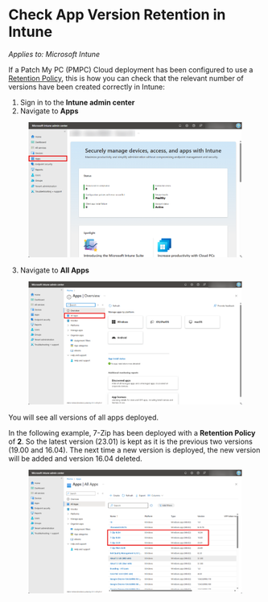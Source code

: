# Check App Version Retention in Intune

_Applies to: Microsoft Intune_

If a Patch My PC (PMPC) Cloud deployment has been configured to use a [Retention Policy](../../cloud-deployments/deploying-an-app-using-cloud/cloud-configurations-deployment-tab/retention-policy-deployments.md), this is how you can check that the relevant number of versions have been created correctly in Intune:

1. Sign in to the **Intune admin center**
2. Navigate to **Apps**

<figure><img src="../../../_images/gitbook/image (2579).png" alt="Navigating to “Apps”" width="563"><figcaption></figcaption></figure>

3. Navigate to **All Apps**

<figure><img src="../../../_images/gitbook/image (2580).png" alt="Navigating to “All Apps”" width="563"><figcaption></figcaption></figure>

You will see all versions of all apps deployed.

In the following example, 7-Zip has been deployed with a **Retention Policy** of **2**. So the latest version (23.01) is kept as it is the previous two versions (19.00 and 16.04). The next time a new version is deployed, the new version will be added and version 16.04 deleted.

<figure><img src="../../../_images/gitbook/image (2581).png" alt="List of apps deps deployed" width="563"><figcaption></figcaption></figure>
